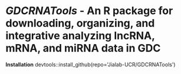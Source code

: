 # *GDCRNATools* - An R package for downloading, organizing, and integrative analyzing lncRNA, mRNA, and miRNA data in GDC

**Installation**
devtools::install_github(repo='Jialab-UCR/GDCRNATools')
